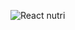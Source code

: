 ![React nutri](https://user-images.githubusercontent.com/47888455/91869081-d5175580-ec4b-11ea-8d2d-bf23e3a2d21f.png)
